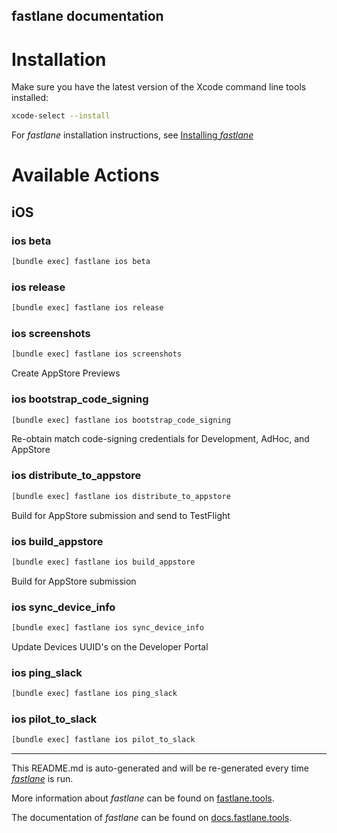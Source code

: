 fastlane documentation
----

# Installation

Make sure you have the latest version of the Xcode command line tools installed:

```sh
xcode-select --install
```

For _fastlane_ installation instructions, see [Installing _fastlane_](https://docs.fastlane.tools/#installing-fastlane)

# Available Actions

## iOS

### ios beta

```sh
[bundle exec] fastlane ios beta
```



### ios release

```sh
[bundle exec] fastlane ios release
```



### ios screenshots

```sh
[bundle exec] fastlane ios screenshots
```

Create AppStore Previews

### ios bootstrap_code_signing

```sh
[bundle exec] fastlane ios bootstrap_code_signing
```

Re-obtain match code-signing credentials for Development, AdHoc, and AppStore

### ios distribute_to_appstore

```sh
[bundle exec] fastlane ios distribute_to_appstore
```

Build for AppStore submission and send to TestFlight

### ios build_appstore

```sh
[bundle exec] fastlane ios build_appstore
```

Build for AppStore submission

### ios sync_device_info

```sh
[bundle exec] fastlane ios sync_device_info
```

Update Devices UUID's on the Developer Portal

### ios ping_slack

```sh
[bundle exec] fastlane ios ping_slack
```



### ios pilot_to_slack

```sh
[bundle exec] fastlane ios pilot_to_slack
```



----

This README.md is auto-generated and will be re-generated every time [_fastlane_](https://fastlane.tools) is run.

More information about _fastlane_ can be found on [fastlane.tools](https://fastlane.tools).

The documentation of _fastlane_ can be found on [docs.fastlane.tools](https://docs.fastlane.tools).
